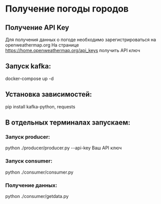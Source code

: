 # Получение погоды городов #

## Получение API Key ##
Для получения данных о погоде необходимо зарегистрироваться на openweathermap.org
На странице https://home.openweathermap.org/api_keys получить API ключ

## Запуск  kafka: ##
docker-compose up -d  

## Установка зависимостей: ##
pip install kafka-python, requests

## В отдельных терминалах запускаем: ##
### Запуск producer: ###
python ./producer/producer.py --api-key Ваш API ключ 

### Запуск consumer: ###
python ./consumer/consumer.py

### Получение данных: ###
python ./consumer/getdata.py



